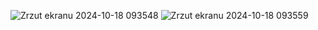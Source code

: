 ![Zrzut ekranu 2024-10-18 093548](https://github.com/user-attachments/assets/e51d4441-f0e8-4a33-8516-1dd0e6e3e7f9)
![Zrzut ekranu 2024-10-18 093559](https://github.com/user-attachments/assets/0809f03b-39af-45bd-a870-103fb1f55b1b)
